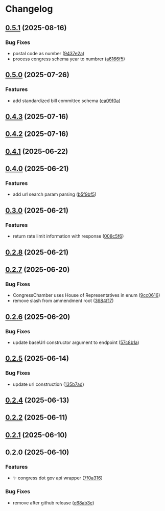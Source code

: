 # Changelog

## [0.5.1](https://github.com/just-buidl-it/congress-dot-gov/compare/0.5.0...0.5.1) (2025-08-16)

### Bug Fixes

* postal code as number ([9437e2a](https://github.com/just-buidl-it/congress-dot-gov/commit/9437e2a234c7014776c6007d7e02eaa223421c54))
* process congress schema year to numbrer ([a6166f5](https://github.com/just-buidl-it/congress-dot-gov/commit/a6166f526365c87414a13f8f4c2b1c2841d74a9d))

## [0.5.0](https://github.com/just-buidl-it/congress-dot-gov/compare/0.4.3...0.5.0) (2025-07-26)

### Features

* add standardized bill committee schema ([ea09f0a](https://github.com/just-buidl-it/congress-dot-gov/commit/ea09f0aba6507587c37517ebe9b5453e1cac25f8))

## [0.4.3](https://github.com/just-buidl-it/congress-dot-gov/compare/0.4.2...0.4.3) (2025-07-16)

## [0.4.2](https://github.com/just-buidl-it/congress-dot-gov/compare/0.4.1...0.4.2) (2025-07-16)

## [0.4.1](https://github.com/just-buidl-it/congress-dot-gov/compare/0.4.0...0.4.1) (2025-06-22)

## [0.4.0](https://github.com/just-buidl-it/congress-dot-gov/compare/0.3.0...0.4.0) (2025-06-21)

### Features

* add url search param parsing ([b5f9bf5](https://github.com/just-buidl-it/congress-dot-gov/commit/b5f9bf572c1de1b1da4c4decf47183756d8d2f8e))

## [0.3.0](https://github.com/just-buidl-it/congress-dot-gov/compare/0.2.8...0.3.0) (2025-06-21)

### Features

* return rate limit information with response ([008c5f6](https://github.com/just-buidl-it/congress-dot-gov/commit/008c5f6d852f921814c241f907056832aa7aff78))

## [0.2.8](https://github.com/just-buidl-it/congress-dot-gov/compare/0.2.7...0.2.8) (2025-06-21)

## [0.2.7](https://github.com/just-buidl-it/congress-dot-gov/compare/0.2.6...0.2.7) (2025-06-20)

### Bug Fixes

* CongressChamber uses House of Representatives in enum ([9cc0616](https://github.com/just-buidl-it/congress-dot-gov/commit/9cc061632ac1be2f3b93b7b142a3b9dd2bdf6b23))
* remove slash from ammendment root ([3684f17](https://github.com/just-buidl-it/congress-dot-gov/commit/3684f17a089cff95e0d0645995c780348f7d3773))

## [0.2.6](https://github.com/just-buidl-it/congress-dot-gov/compare/0.2.5...0.2.6) (2025-06-20)

### Bug Fixes

* update baseUrl constructor argument to endpoint ([57c8b1a](https://github.com/just-buidl-it/congress-dot-gov/commit/57c8b1a8032efb632c5ceb48da58da2bafee2f88))

## [0.2.5](https://github.com/just-buidl-it/congress-dot-gov/compare/0.2.4...0.2.5) (2025-06-14)

### Bug Fixes

* update url construction ([135b7ad](https://github.com/just-buidl-it/congress-dot-gov/commit/135b7adb573be44feb61cdeddf6c0a256c26f40d))

## [0.2.4](https://github.com/just-buidl-it/congress-dot-gov/compare/0.2.2...0.2.4) (2025-06-13)

## [0.2.2](https://github.com/just-buidl-it/congress-dot-gov/compare/0.2.1...0.2.2) (2025-06-11)

## [0.2.1](https://github.com/just-buidl-it/congress-dot-gov/compare/0.2.0...0.2.1) (2025-06-10)

## 0.2.0 (2025-06-10)

### Features

* :sparkles: congress dot gov api wrapper ([7f0a316](https://github.com///commit/7f0a316d9332082293b80ba400074c03c419843e))

### Bug Fixes

* remove after github release ([e68ab3e](https://github.com///commit/e68ab3e7019850b8db7735893945c5abc3c6512e))
